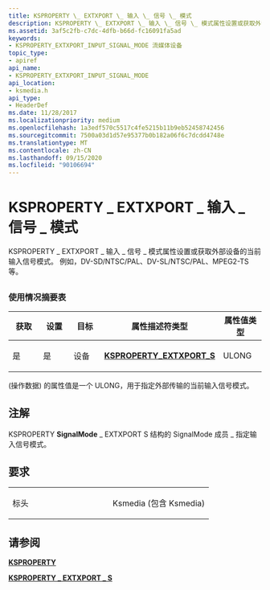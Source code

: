 ```yaml
---
title: KSPROPERTY \_ EXTXPORT \_ 输入 \_ 信号 \_ 模式
description: KSPROPERTY \_ EXTXPORT \_ 输入 \_ 信号 \_ 模式属性设置或获取外部设备的当前输入信号模式。 例如，DV-SD/NTSC/PAL、DV-SL/NTSC/PAL、MPEG2-TS 等。
ms.assetid: 3af5c2fb-c7dc-4dfb-b66d-fc16091fa5ad
keywords:
- KSPROPERTY_EXTXPORT_INPUT_SIGNAL_MODE 流媒体设备
topic_type:
- apiref
api_name:
- KSPROPERTY_EXTXPORT_INPUT_SIGNAL_MODE
api_location:
- ksmedia.h
api_type:
- HeaderDef
ms.date: 11/28/2017
ms.localizationpriority: medium
ms.openlocfilehash: 1a3edf570c5517c4fe5215b11b9eb52458742456
ms.sourcegitcommit: 7500a03d1d57e95377b0b182a06f6c7dcdd4748e
ms.translationtype: MT
ms.contentlocale: zh-CN
ms.lasthandoff: 09/15/2020
ms.locfileid: "90106694"
---
```

# <a name="ksproperty_extxport_input_signal_mode"></a>KSPROPERTY \_ EXTXPORT \_ 输入 \_ 信号 \_ 模式


KSPROPERTY \_ EXTXPORT \_ 输入 \_ 信号 \_ 模式属性设置或获取外部设备的当前输入信号模式。 例如，DV-SD/NTSC/PAL、DV-SL/NTSC/PAL、MPEG2-TS 等。

## <span id="ddk_ksproperty_extxport_input_signal_mode_ks"></span><span id="DDK_KSPROPERTY_EXTXPORT_INPUT_SIGNAL_MODE_KS"></span>


### <a name="usage-summary-table"></a>使用情况摘要表

<table>
<colgroup>
<col width="20%" />
<col width="20%" />
<col width="20%" />
<col width="20%" />
<col width="20%" />
</colgroup>
<thead>
<tr class="header">
<th>获取</th>
<th>设置</th>
<th>目标</th>
<th>属性描述符类型</th>
<th>属性值类型</th>
</tr>
</thead>
<tbody>
<tr class="odd">
<td><p>是</p></td>
<td><p>是</p></td>
<td><p>设备</p></td>
<td><p><a href="/windows-hardware/drivers/ddi/ksmedia/ns-ksmedia-ksproperty_extxport_s" data-raw-source="[&lt;strong&gt;KSPROPERTY_EXTXPORT_S&lt;/strong&gt;](/windows-hardware/drivers/ddi/ksmedia/ns-ksmedia-ksproperty_extxport_s)"><strong>KSPROPERTY_EXTXPORT_S</strong></a></p></td>
<td><p>ULONG</p></td>
</tr>
</tbody>
</table>

 

 (操作数据) 的属性值是一个 ULONG，用于指定外部传输的当前输入信号模式。

<a name="remarks"></a>注解
-------

KSPROPERTY **SignalMode** \_ EXTXPORT S 结构的 SignalMode 成员 \_ 指定输入信号模式。

<a name="requirements"></a>要求
------------

<table>
<colgroup>
<col width="50%" />
<col width="50%" />
</colgroup>
<tbody>
<tr class="odd">
<td><p>标头</p></td>
<td>Ksmedia (包含 Ksmedia) </td>
</tr>
</tbody>
</table>

## <a name="see-also"></a>请参阅


[**KSPROPERTY**](/windows-hardware/drivers/ddi/ks/ns-ks-ksidentifier)

[**KSPROPERTY \_ EXTXPORT \_ S**](/windows-hardware/drivers/ddi/ksmedia/ns-ksmedia-ksproperty_extxport_s)

